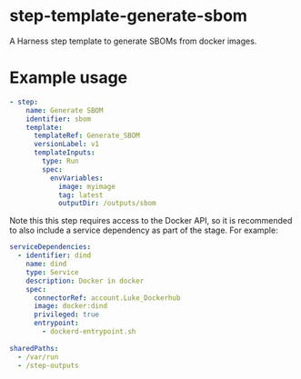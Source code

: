 # step-template-generate-sbom
A Harness step template to generate SBOMs from docker images.

# Example usage

```yaml
- step:
    name: Generate SBOM
    identifier: sbom
    template:
      templateRef: Generate_SBOM
      versionLabel: v1
      templateInputs:
        type: Run
        spec:
          envVariables:
            image: myimage
            tag: latest
            outputDir: /outputs/sbom
```

Note this this step requires access to the Docker API, so it is recommended to also include a service dependency as part of the stage.  For example:

```yaml
serviceDependencies:
  - identifier: dind
    name: dind
    type: Service
    description: Docker in docker
    spec:
      connectorRef: account.Luke_Dockerhub
      image: docker:dind
      privileged: true
      entrypoint:
        - dockerd-entrypoint.sh
        
sharedPaths:
  - /var/run
  - /step-outputs
```
